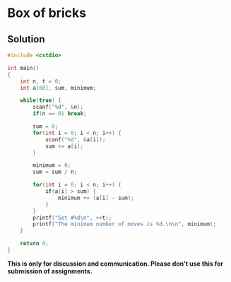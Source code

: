 # Box of bricks

## Solution

```c++
#include <cstdio>

int main()
{
    int n, t = 0;
    int a[60], sum, minimum;

    while(true) {
        scanf("%d", &n);
        if(n == 0) break;

        sum = 0;
        for(int i = 0; i < n; i++) {
            scanf("%d", &a[i]);
            sum += a[i];
        }

        minimum = 0;
        sum = sum / n;

        for(int i = 0; i < n; i++) {
            if(a[i] > sum) {
                minimum += (a[i] - sum);
            }
        }
        printf("Set #%d\n", ++t);
        printf("The minimum number of moves is %d.\n\n", minimum);
    }

    return 0;
}

```


**This is only for discussion and communication. Please don't use this for submission of assignments.**